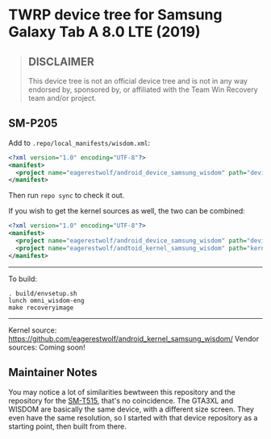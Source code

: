 # TWRP device tree for Samsung Galaxy Tab A 8.0 LTE (2019)

> ## DISCLAIMER
>
> This device tree is not an official device tree and is not in any way
> endorsed by, sponsored by, or affiliated with the Team Win Recovery team
> and/or project.

## SM-P205

Add to `.repo/local_manifests/wisdom.xml`:
```xml
<?xml version="1.0" encoding="UTF-8"?>
<manifest>
  <project name="eagerestwolf/android_device_samsung_wisdom" path="device/samsung/wisdom" remote="github" revision="android-9.0" />
</manifest>
```
Then run `repo sync` to check it out.

If you wish to get the kernel sources as well, the two can be combined:
```xml
<?xml version="1.0" encoding="UTF-8"?>
<manifest>
  <project name="eagerestwolf/android_device_samsung_wisdom" path="device/samsung/wisdom" remote="github" revision="android-9.0" />
  <project name="eagerestwolf/andtoid_kernel_samsung_wisdom" path="kernel/samsung/wisdom" remote="github" revision="android-9.0" />
</manifest>
```

___

To build:
```
. build/envsetup.sh
lunch omni_wisdom-eng
make recoveryimage
```

___

Kernel source: https://github.com/eagerestwolf/android_kernel_samsung_wisdom/
Vendor sources: Coming soon!

## Maintainer Notes

You may notice a lot of similarities bewtween this repository and the
repository for the [SM-T515](https://github.com/Magendanz/android_device_samsung_gta3xl),
that's no coincidence. The GTA3XL and WISDOM are basically the same device,
with a different size screen. They even have the same resolution, so I
started with that device repository as a starting point, then built from there.
